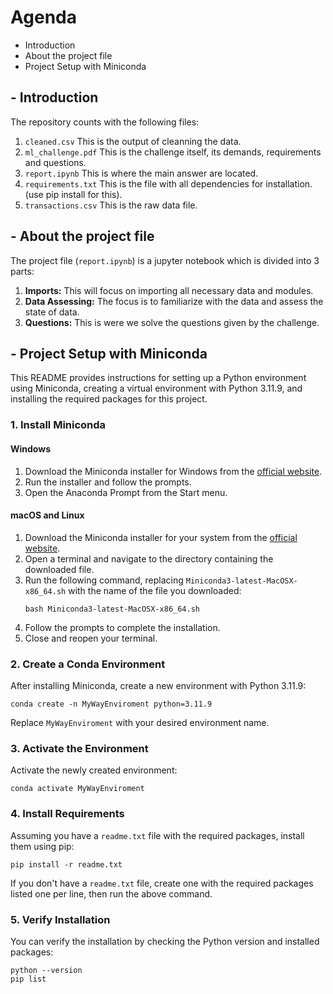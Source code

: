 # Agenda

- Introduction
- About the project file
- Project Setup with Miniconda

## - Introduction

The repository counts with the following files:

1. `cleaned.csv` This is the output of cleanning the data.
1. `ml_challenge.pdf` This is the challenge itself, its demands, requirements and questions.
1. `report.ipynb` This is where the main answer are located.
1. `requirements.txt` This is the file with all dependencies for installation. (use pip install for this).
1. `transactions.csv` This is the raw data file.

## - About the project file

The project file (`report.ipynb`) is a jupyter notebook which is divided into 3 parts:

1. **Imports:** This will focus on importing all necessary data and modules.
1. **Data Assessing:** The focus is to familiarize with the data and assess the state of data.
1. **Questions:** This is were we solve the questions given by the challenge.

## - Project Setup with Miniconda

This README provides instructions for setting up a Python environment using Miniconda, creating a virtual environment with Python 3.11.9, and installing the required packages for this project.

### 1. Install Miniconda

#### Windows

1. Download the Miniconda installer for Windows from the [official website](https://docs.conda.io/en/latest/miniconda.html).
2. Run the installer and follow the prompts.
3. Open the Anaconda Prompt from the Start menu.

#### macOS and Linux

1. Download the Miniconda installer for your system from the [official website](https://docs.conda.io/en/latest/miniconda.html).
2. Open a terminal and navigate to the directory containing the downloaded file.
3. Run the following command, replacing `Miniconda3-latest-MacOSX-x86_64.sh` with the name of the file you downloaded:
   ```
   bash Miniconda3-latest-MacOSX-x86_64.sh
   ```
4. Follow the prompts to complete the installation.
5. Close and reopen your terminal.

### 2. Create a Conda Environment

After installing Miniconda, create a new environment with Python 3.11.9:

```
conda create -n MyWayEnviroment python=3.11.9
```

Replace `MyWayEnviroment` with your desired environment name.

### 3. Activate the Environment

Activate the newly created environment:

```
conda activate MyWayEnviroment
```

### 4. Install Requirements

Assuming you have a `readme.txt` file with the required packages, install them using pip:

```
pip install -r readme.txt
```

If you don't have a `readme.txt` file, create one with the required packages listed one per line, then run the above command.

### 5. Verify Installation

You can verify the installation by checking the Python version and installed packages:

```
python --version
pip list
```
